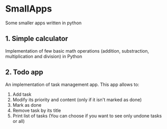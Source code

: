 # SmallApps
Some smaller apps written in python

## 1. Simple calculator
Implementation of few basic math operations (addition, substraction, multiplication and 
division) in Python
## 2. Todo app
An implementation of task management app. This app allows to:
1. Add task
2. Modify its priority and content (only if it isn't marked as done)
3. Mark as done
4. Remove task by its title
5. Print list of tasks (You can choose if you want to see only undone tasks or all)